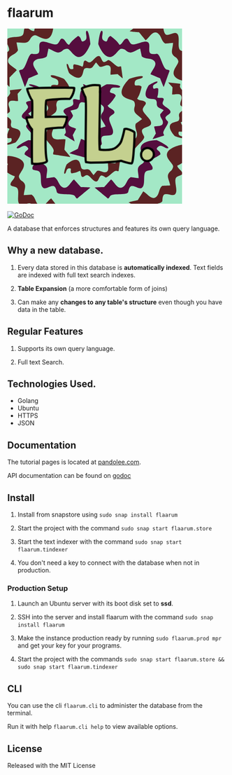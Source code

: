 # flaarum

![Flaarum Logo](https://github.com/bankole7782/flaarum/raw/master/flaarum-logo.png "Flaarum logo")

[![GoDoc](https://godoc.org/github.com/bankole7782/flaarum?status.svg)](https://godoc.org/github.com/bankole7782/flaarum)

A database that enforces structures and features its own query language.


## Why a new database.

1.	Every data stored in this database is **automatically indexed**. Text fields are indexed with full text search indexes.

2.	**Table Expansion** (a more comfortable form of joins)

3.	Can make any **changes to any table's structure** even though you have data in the table.


## Regular Features

1.  Supports its own query language.

2.	Full text Search.


## Technologies Used.

* Golang
* Ubuntu
* HTTPS
* JSON


## Documentation

The tutorial pages is located at [pandolee.com](https://pandolee.com/flaarumtuts/intro).

API documentation can be found on [godoc](https://godoc.org/github.com/bankole7782/flaarum)


## Install

1.	Install from snapstore using `sudo snap install flaarum`

2.	Start the project with the command `sudo snap start flaarum.store`

3.	Start the text indexer with the command `sudo snap start flaarum.tindexer`

4.	You don't need a key to connect with the database when not in production.


### Production Setup

1.	Launch an Ubuntu server with its boot disk set to **ssd**.

2.	SSH into the server and install flaarum with the command `sudo snap install flaarum`

3.	Make the instance production ready by running `sudo flaarum.prod mpr` and get your key for your programs.

4. 	Start the project with the commands `sudo snap start flaarum.store && sudo snap start flaarum.tindexer`


## CLI

You can use the cli `flaarum.cli` to administer the database from the terminal. 

Run it with help `flaarum.cli help` to view available options.


## License

Released with the MIT License